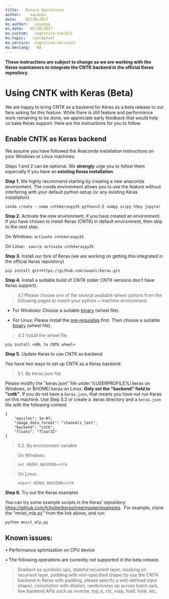 ```yaml
---
title:   Binary Operations
author:    sayanpa
date:    05/30/2017
ms.author:   sayanpa
ms.date:   05/30/2017
ms.custom:   cognitive-toolkit
ms.topic:   conceptual
ms.service:  Cognitive-services
ms.devlang:   NA
---
```


**These instructions are subject to change as we are working with the Keras maintainers to integrate the CNTK backend in the official Keras repository**.

# Using CNTK with Keras (Beta)

We are happy to bring CNTK as a backend for Keras as a beta release to our fans asking for this feature. While there is still feature and performance work remaining to be done, we appreciate early feedback that would help us bake Keras support. Here are the instructions for you to follow.

## Enable CNTK as Keras backend

We assume you have followed the Anaconda installation instructions on your Windows or Linux machines.

Steps 1 and 2 can be optional. We **strongly** urge you to follow them especially if you have an **existing Keras installation**. 

**Step 1.** We highly recommend starting by creating a new anaconda environment. The conda environment allows you to use the feature without interfering with your default python setup (or any existing Keras installation).  

```conda create --name cntkkeraspy35 python=3.5 numpy scipy h5py jupyter```

**Step 2.** Activate the new environment, if you have created an environment. If you have chosen to install Keras (CNTK) in default environment, then skip to the next step. 

On Windows: ```activate cntkkeraspy35```

On Linux: ``` source activate cntkkeraspy35```

**Step 3.** Install our fork of Keras (we are working on getting this integrated in the official Keras repository)

```pip install git+https://github.com/souptc/keras.git```

**Step 4.** Install a suitable build of CNTK (older CNTK versions don't have Keras support).

> 4.1 Please choose one of the several available wheel options from the following pages to match your python + machine environment.

- For Windows: Choose a suitable [binary](./Setup-Windows-Python.md) (wheel file).

- For Linux: Please install the [pre-requisites](./Setup-Linux-Python.md#prerequisites) first. Then choose a suitable [binary](./Setup-Linux-Python.md) (wheel file). 

> 4.2 Install the wheel file

```pip install <URL to CNTK wheel>```

**Step 5.** Update Keras to use CNTK as backend

You have two ways to set up CNTK as a Keras backend:

> 5.1. By keras.json file.

Please modify the "keras.json" file under %USERPROFILE%/.keras on Windows, or $HOME/.keras on Linux. **Only set the "backend" field to "cntk"**. If you do not have a ```keras.json```, that means you have not run Keras on this machine. Use Step 5.2 or create a .keras directory and a ```keras.json``` file with the following content.

``` 
{ 
    "epsilon": 1e-07, 
    "image_data_format": "channels_last", 
    "backend": "cntk", 
    "floatx": "float32" 
} 
```	

> 5.2. By environment variable

> On Windows:

> ```set KERAS_BACKEND=cntk```

> On Linux:

> ```export KERAS_BACKEND=cntk```

**Step 6.** Try out the Keras examples

You can try some example scripts in the Keras' repository: 
https://github.com/fchollet/keras/tree/master/examples
 
For example, clone the "mnist_mlp.py" from the link above, and run: 

```python mnist_mlp.py```

## Known issues:

•	Performance optimization on CPU device 

•	The following operations are currently not supported in the beta release.

> Gradient as symbolic ops, stateful recurrent layer, masking on recurrent layer, padding with non-specified shape (to use the CNTK backend in Keras with padding, please specify a well-defined input shape), convolution with dilation, randomness op across batch axis, few backend APIs such as reverse, top_k, ctc, map, foldl, foldr, etc.
